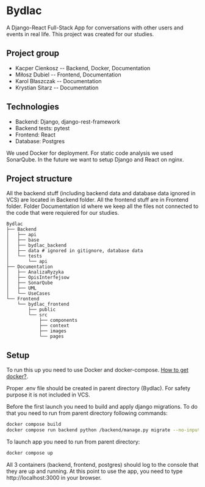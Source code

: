 # Bydlac

A Django-React Full-Stack App for conversations with other users and events in real life.
This project was created for our studies.

## Project group

* Kacper Cienkosz -- Backend, Docker, Documentation
* Miłosz Dubiel -- Frontend, Documentation
* Karol Błaszczak -- Documentation
* Krystian Sitarz -- Documentation

## Technologies

* Backend: Django, django-rest-framework
* Backend tests: pytest
* Frontend: React
* Database: Postgres

We used Docker for deployment.
For static code analysis we used SonarQube.
In the future we want to setup Django and React on nginx.

## Project structure

All the backend stuff (including backend data and database data ignored in VCS) are located in Backend folder.
All the frontend stuff are in Frontend folder.
Folder Documentation id where we keep all the files not connected to the code that were requiered for our studies.

```
Bydlac
├── Backend
│   ├── api
│   ├── base
│   ├── bydlac_backend
│   ├── data # ignored in gitignore, database data
│   └── tests
│       └── api 
├── Documentation
│   ├── AnalizaRyzyka
│   ├── OpisInterfejsow
│   ├── SonarQube
│   ├── UML
│   └── UseCases
└── Frontend
    └── bydlac_frontend
        ├── public
        └── src
            ├── components
            ├── context
            ├── images
            └── pages
```

## Setup

To run this up you need to use Docker and docker-compose. [How to get docker?](https://docs.docker.com/get-docker/).

Proper .env file should be created in parent directory (Bydlac). For safety purpose it is not included in VCS.

Before the first launch you need to build and apply django migrations.
To do that you need to run from parent directory following commands:

``` sh
docker compose build
docker compose run backend python /backend/manage.py migrate --no-input 
```

To launch app you need to run from parent directory:

``` sh
docker compose up
```

All 3 containers (backend, frontend, postgres) should log to the console that they are up and running.
At this point to use the app, you need to type http://localhost:3000 in your browser.
